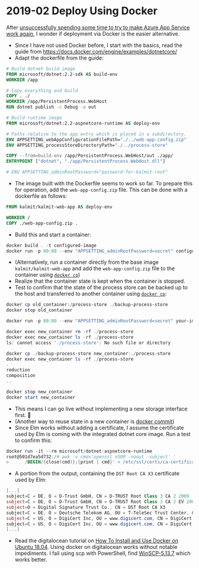 # 2019-02 Deploy Using Docker

After [unsuccessfully spending some time to try to make Azure App Service work again](./../2018.deploy-on-azure/2018.deploy-to-azure-web-app.md), I wonder if deployment via Docker is the easier alternative.

+ Since I have not used Docker before, I start with the basics, read the guide from https://docs.docker.com/engine/examples/dotnetcore/
+ Adapt the dockerfile from the guide:
```dockerfile
# Build dotnet build image
FROM microsoft/dotnet:2.2-sdk AS build-env
WORKDIR /app

# Copy everything and build
COPY . ./
WORKDIR /app/PersistentProcess.WebHost
RUN dotnet publish -c Debug -o out

# Build runtime image
FROM microsoft/dotnet:2.2-aspnetcore-runtime AS deploy-env

# Paths relative to the app entry which is placed in a subdirectory.
ENV APPSETTING_webAppConfigurationFilePath="./../web-app-config.zip"
ENV APPSETTING_processStoreDirectoryPath="./../process-store"

COPY --from=build-env /app/PersistentProcess.WebHost/out ./app/
ENTRYPOINT ["dotnet", "./app/PersistentProcess.WebHost.dll"]

# ENV APPSETTING_adminRootPassword="password-for-kalmit-root"
```
+ The image built with the Dockerfile seems to work so far. To prepare this for operation, add the `web-app-config.zip` file. This can be done with a dockerfile as follows:
```dockerfile
FROM kalmit/kalmit-web-app AS deploy-env

WORKDIR /
COPY ./web-app-config.zip .
```
+ Build this and start a container:
```powershell
docker build . -t configured-image
docker run -p 80:80 --env "APPSETTING_adminRootPassword=secret" configured-image
```
+ (Alternatively, run a container directly from the base image `kalmit/kalmit-web-app` and add the `web-app-config.zip` file to the container using [`docker cp`](https://docs.docker.com/engine/reference/commandline/cp/))
+ Realize that the container state is kept when the container is stopped.
+ Test to confirm that the state of the process store can be backed up to the host and transferred to another container using [`docker cp`](https://docs.docker.com/engine/reference/commandline/cp/):
```powershell
docker cp old_container:/process-store ./backup-process-store
docker stop old_container

docker run -p 80:80 --env "APPSETTING_adminRootPassword=secret" your-image-name

docker exec new_container rm -rf ./process-store
docker exec new_container ls -rf ./process-store
ls: cannot access './process-store': No such file or directory

docker cp ./backup-process-store new_container:./process-store
docker exec new_container ls -rf ./process-store
.
reduction
composition
..

docker stop new_container
docker start new_container
```
+ This means I can go live without implementing a new storage interface first. 🍾
+ (Another way to reuse state in a new container is [docker commit](https://docs.docker.com/engine/reference/commandline/commit/))
+ Since Elm works without adding a certificate, I assume the certificate used by Elm is coming with the integrated dotnet core image. Run a test to confirm this:
```powershell
docker run -it --rm microsoft/dotnet:aspnetcore-runtime
root@501d7ea5d732:/# awk -v cmd='openssl x509 -noout -subject' '
>      /BEGIN/{close(cmd)};{print | cmd}' < /etc/ssl/certs/ca-certificates.crt
```
+ A portion from the output, containing the `DST Root CA X3` certificate used by Elm:
```powershell
[...]
subject=C = DE, O = D-Trust GmbH, CN = D-TRUST Root Class 3 CA 2 2009
subject=C = DE, O = D-Trust GmbH, CN = D-TRUST Root Class 3 CA 2 EV 2009
subject=O = Digital Signature Trust Co., CN = DST Root CA X3
subject=C = DE, O = Deutsche Telekom AG, OU = T-TeleSec Trust Center, CN = Deutsche Telekom Root CA 2
subject=C = US, O = DigiCert Inc, OU = www.digicert.com, CN = DigiCert Assured ID Root CA
subject=C = US, O = DigiCert Inc, OU = www.digicert.com, CN = DigiCert Assured ID Root G2
[...]
```
+ Read the digitalocean tutorial on [How To Install and Use Docker on Ubuntu 18.04](https://www.digitalocean.com/community/tutorials/how-to-install-and-use-docker-on-ubuntu-18-04). Using docker on digitalocean works without notable impediments. I fail using scp with PowerShell, find [WinSCP-5.13.7](https://winscp.net/download/WinSCP-5.13.7-Portable.zip) which works better.
